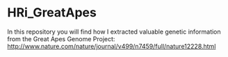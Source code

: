 # HRi_GreatApes
In this repository you will find how I extracted valuable genetic information from the Great Apes Genome Project: http://www.nature.com/nature/journal/v499/n7459/full/nature12228.html
